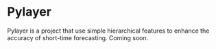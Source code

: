 # Pylayer
Pylayer is a project that use simple hierarchical features to enhance the accuracy of short-time forecasting. 
Coming soon.
